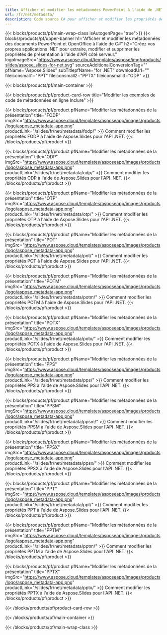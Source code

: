 ```yaml
---
title: Afficher et modifier les métadonnées PowerPoint à l'aide de .NET
url: /fr/net/metadata/
description: Code source C# pour afficher et modifier les propriétés de présentation
---
```


{{< blocks/products/pf/main-wrap-class isAutogenPage="true">}}
{{< blocks/products/pf/upper-banner h1="Afficher et modifier les métadonnées des documents PowerPoint et OpenOffice à l'aide de C#" h2="Créez vos propres applications .NET pour extraire, modifier et supprimer les propriétés de présentation à l'aide d'API côté serveur." logoImageSrc="https://www.aspose.cloud/templates/aspose/img/products/slides/aspose_slides-for-net.svg" sourceAdditionalConversionTag="" pfName="Aspose.Slides" subTitlepfName="for .NET" downloadUrl="" fileiconsmall1="PPT" fileiconsmall2="PPTX" fileiconsmall3="ODP" >}}

{{< blocks/products/pf/main-container >}}

{{< blocks/products/pf/product-card-row title="Modifier les exemples de code de métadonnées en ligne Inclure" >}}

{{< blocks/products/pf/product pfName="Modifier les métadonnées de la présentation" title="FODP" imgSrc="https://www.aspose.cloud/templates/asposeapp/images/products/logo/aspose_metadata-app.png" productLink="/slides/fr/net/metadata/fodp/" >}}
Comment modifier les propriétés FODP à l'aide de Aspose.Slides pour l'API .NET.
{{< /blocks/products/pf/product >}}

{{< blocks/products/pf/product pfName="Modifier les métadonnées de la présentation" title="ODP" imgSrc="https://www.aspose.cloud/templates/asposeapp/images/products/logo/aspose_metadata-app.png" productLink="/slides/fr/net/metadata/odp/" >}}
Comment modifier les propriétés ODP à l'aide de Aspose.Slides pour l'API .NET.
{{< /blocks/products/pf/product >}}

{{< blocks/products/pf/product pfName="Modifier les métadonnées de la présentation" title="OTP" imgSrc="https://www.aspose.cloud/templates/asposeapp/images/products/logo/aspose_metadata-app.png" productLink="/slides/fr/net/metadata/otp/" >}}
Comment modifier les propriétés OTP à l'aide de Aspose.Slides pour l'API .NET.
{{< /blocks/products/pf/product >}}

{{< blocks/products/pf/product pfName="Modifier les métadonnées de la présentation" title="POT" imgSrc="https://www.aspose.cloud/templates/asposeapp/images/products/logo/aspose_metadata-app.png" productLink="/slides/fr/net/metadata/pot/" >}}
Comment modifier les propriétés POT à l'aide de Aspose.Slides pour l'API .NET.
{{< /blocks/products/pf/product >}}

{{< blocks/products/pf/product pfName="Modifier les métadonnées de la présentation" title="POTM" imgSrc="https://www.aspose.cloud/templates/asposeapp/images/products/logo/aspose_metadata-app.png" productLink="/slides/fr/net/metadata/potm/" >}}
Comment modifier les propriétés POTM à l'aide de Aspose.Slides pour l'API .NET.
{{< /blocks/products/pf/product >}}

{{< blocks/products/pf/product pfName="Modifier les métadonnées de la présentation" title="POTX" imgSrc="https://www.aspose.cloud/templates/asposeapp/images/products/logo/aspose_metadata-app.png" productLink="/slides/fr/net/metadata/potx/" >}}
Comment modifier les propriétés POTX à l'aide de Aspose.Slides pour l'API .NET.
{{< /blocks/products/pf/product >}}

{{< blocks/products/pf/product pfName="Modifier les métadonnées de la présentation" title="PPS" imgSrc="https://www.aspose.cloud/templates/asposeapp/images/products/logo/aspose_metadata-app.png" productLink="/slides/fr/net/metadata/pps/" >}}
Comment modifier les propriétés PPS à l'aide de Aspose.Slides pour l'API .NET.
{{< /blocks/products/pf/product >}}

{{< blocks/products/pf/product pfName="Modifier les métadonnées de la présentation" title="PPSM" imgSrc="https://www.aspose.cloud/templates/asposeapp/images/products/logo/aspose_metadata-app.png" productLink="/slides/fr/net/metadata/ppsm/" >}}
Comment modifier les propriétés PPSM à l'aide de Aspose.Slides pour l'API .NET.
{{< /blocks/products/pf/product >}}

{{< blocks/products/pf/product pfName="Modifier les métadonnées de la présentation" title="PPSX" imgSrc="https://www.aspose.cloud/templates/asposeapp/images/products/logo/aspose_metadata-app.png" productLink="/slides/fr/net/metadata/ppsx/" >}}
Comment modifier les propriétés PPSX à l'aide de Aspose.Slides pour l'API .NET.
{{< /blocks/products/pf/product >}}

{{< blocks/products/pf/product pfName="Modifier les métadonnées de la présentation" title="PPT" imgSrc="https://www.aspose.cloud/templates/asposeapp/images/products/logo/aspose_metadata-app.png" productLink="/slides/fr/net/metadata/ppt/" >}}
Comment modifier les propriétés PPT à l'aide de Aspose.Slides pour l'API .NET.
{{< /blocks/products/pf/product >}}

{{< blocks/products/pf/product pfName="Modifier les métadonnées de la présentation" title="PPTM" imgSrc="https://www.aspose.cloud/templates/asposeapp/images/products/logo/aspose_metadata-app.png" productLink="/slides/fr/net/metadata/pptm/" >}}
Comment modifier les propriétés PPTM à l'aide de Aspose.Slides pour l'API .NET.
{{< /blocks/products/pf/product >}}

{{< blocks/products/pf/product pfName="Modifier les métadonnées de la présentation" title="PPTX" imgSrc="https://www.aspose.cloud/templates/asposeapp/images/products/logo/aspose_metadata-app.png" productLink="/slides/fr/net/metadata/pptx/" >}}
Comment modifier les propriétés PPTX à l'aide de Aspose.Slides pour l'API .NET.
{{< /blocks/products/pf/product >}}



{{< /blocks/products/pf/product-card-row >}}

{{< /blocks/products/pf/main-container >}}
    
{{< /blocks/products/pf/main-wrap-class >}}